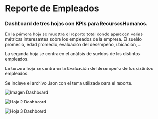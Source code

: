 # Reporte de Empleados
### Dashboard de tres hojas con KPIs para RecursosHumanos.


En la primera hoja se muestra el reporte total donde aparecen varias métricas interesantes sobre los empleados de la empresa.
El sueldo promedio, edad promedio, evaluación del desempeño, ubicación, ...

La segunda hoja se centra en el análisis de sueldos de los distintos empleados.

La tercera hoja se centra en la Evaluación del desempeño de los distintos empleados.

Se incluye el archivo .json con el tema utilizado para el reporte.

![Imagen Dashboard](https://user-images.githubusercontent.com/122362266/236302030-fccecc02-9415-4dea-a8cb-1f61fe5dd299.PNG)

![Hoja 2 Dashboard](https://user-images.githubusercontent.com/122362266/236302076-daf3438b-54de-443b-b12b-fb1ac71737d7.PNG)

![Hoja 3 Dashboard](https://user-images.githubusercontent.com/122362266/236302101-dd433cdf-a105-43d8-b64c-e6c136f3bc16.PNG)
